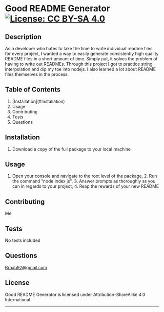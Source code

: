 # Good README Generator [![License: CC BY-SA 4.0](https://img.shields.io/badge/License-CC%20BY--SA%204.0-lightgrey.svg)](http://creativecommons.org/licenses/by-sa/4.0/)

## Description

As a developer who hates to take the time to write individual readme files for every project, I wanted a way to easily generate consistently high quality README files in a short amount of time.
Simply put, it solves the problem of having to write out READMEs.
Through this project I got to practice string interpolation and dip my toe into nodejs. I also learned a lot about README files themselves in the process.

## Table of Contents

<ol>
    <li>[Installation](#Installation)</li>
    <li>Usage</li>
    <li>Contributing</li>
    <li>Tests</li>
    <li>Questions</li>
</ol>

## Installation

<a id='Installation'></a>

1. Download a copy of the full package to your local machine

## Usage

1. Open your console and navigate to the root level of the package, 2. Run the command "node index.js", 3. Answer prompts as thoroughly as you can in regards to your project, 4. Reap the rewards of your new README

## Contributing

Me

## Tests

No tests included

## Questions

Braxb92@gmail.com

## License

Good README Generator is licensed under Attribution-ShareAlike 4.0 International

---
